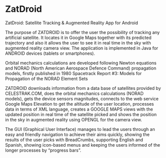 ZatDroid
========

ZatDroid: Satellite Tracking &amp; Augmented Reality App for Android

The purpose of ZATDROID is to offer the user the possibility of tracking any artificial satellite. It locates it in Google Maps together with its predicted trajectory and also it allows the user to see it in real time in the sky with augmented reality camera view. The application is implemented in Java for ANDROID devices (tablets or smartphones).

Orbital mechanics calculations are developed following Newton equations and NORAD (North American Aerospace Defence Command) propagation models, firstly published in 1980 Spacetrack Report #3: Models for Propagation of the NORAD Element Sets

ZATDROID downloads information from a data base of satellites provided by CELESTRAK.COM, does the orbital mechanics calculations (NORAD models), gets the device sensors magnitudes, connects to the web service Google Maps Elevation to get the altitude of the user location, processes data in terms of XML language, creates a GOOGLE MAPS views with the updated position in real time of the satellite picked and shows the position in the sky in augmented reality using OPENGL for the camera view.

The GUI (Graphical User Interface) manages to lead the users through an easy and friendly navigation to achieve their aims quickly, showing the results of the user picks with BreadCrumbs, supporting English and Spanish, showing icon-based menus and keeping the users informed of the longer processes by “progress bars”.
